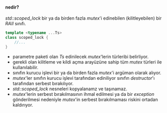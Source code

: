 #### nedir?
_std::scoped_lock_ bir ya da birden fazla _mutex_'i edinebilen (kilitleyebilen) bir _RAII_ sınıfı.<br>

```cpp
template <typename ...Ts>
class scoped_lock {
    //...
}
```
- parametre paketi olan _Ts_ edinilecek _mutex_'lerin türleribi belirliyor.
- gerekli olan kilitleme ve kildi açma arayüzüne sahip tüm _mutex_ türleri ile kullanılabilir.
- sınıfın kurucu işlevi bir ya da birden fazla _mutex_'i argüman olarak alıyor.
- _mutex_'ler sınıfın kurucu işlevi tarafından ediniliyor sınıfın _destructor_'ı tarafından serbest bırakılıyor.
- _std::scoped_lock_ nesneleri kopyalanamz ve taşınamaz.
- _mutex_'lerin serbest bırakılmasının ihmal edilmesi ya da bir _exception_ gönderilmesi nedeniyle _mutex_'in serbest bırakılmaması riskini ortadan kaldırıyor.
